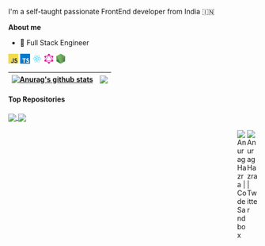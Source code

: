 I'm a self-taught passionate FrontEnd developer from India 🇮🇳

**About me**

- 💼 Full Stack Engineer


<code><img height="20" alt="javascript" src="https://raw.githubusercontent.com/github/explore/80688e429a7d4ef2fca1e82350fe8e3517d3494d/topics/javascript/javascript.png"></code>
<code><img height="20" alt="typescript" src="https://raw.githubusercontent.com/github/explore/80688e429a7d4ef2fca1e82350fe8e3517d3494d/topics/typescript/typescript.png"></code>
<code><img height="20" alt="react" src="https://raw.githubusercontent.com/github/explore/80688e429a7d4ef2fca1e82350fe8e3517d3494d/topics/react/react.png"></code>
<code><img height="20" alt="graphql" src="https://raw.githubusercontent.com/github/explore/5c058a388828bb5fde0bcafd4bc867b5bb3f26f3/topics/graphql/graphql.png"></code>
<code><img height="20" alt="nodejs" src="https://raw.githubusercontent.com/github/explore/80688e429a7d4ef2fca1e82350fe8e3517d3494d/topics/nodejs/nodejs.png"></code>    


| <a href="https://github.com/codemitrayt/github-readme-stats"><img align="center" src="https://github-readme-stats.vercel.app/api?username=codemitrayt&show_icons=true&include_all_commits=true&theme=buefy&hide_border=true" alt="Anurag's github stats" /></a> | <a href="https://github.com/codemitrayt/github-readme-stats"><img align="center" src="https://github-readme-stats.vercel.app/api/top-langs/?username=codemitrayt&layout=compact&theme=buefy&hide_border=true" /></a> |
| ------------- | ------------- |

#### Top Repositories


<a href="https://github.com/codemitrayt/github-readme-stats">
  <img align="center" src="https://github-readme-stats.vercel.app/api/pin/?username=codemitrayt&repo=github-readme-stats&theme=buefy" />
</a>
<a href="https://github.com/codemitrayt/codemitrayt.github.io">
  <img align="center" src="https://github-readme-stats.vercel.app/api/pin/?username=codemitrayt&repo=codemitrayt.github.io&theme=buefy" />
</a>

<br />
<br />

<a href="https://twitter.com/anuraghazru">
  <img align="right" alt="Anurag Hazra | Twitter" width="21px" src="https://raw.githubusercontent.com/codemitrayt/codemitrayt/master/assets/twitter.svg" />
</a>
<a href="https://codesandbox.io/u/codemitrayt">
  <img align="right" alt="Anurag Hazra | CodeSandbox" width="20px" src="https://raw.githubusercontent.com/codemitrayt/codemitrayt/master/assets/codesandbox.svg" />
</a>
